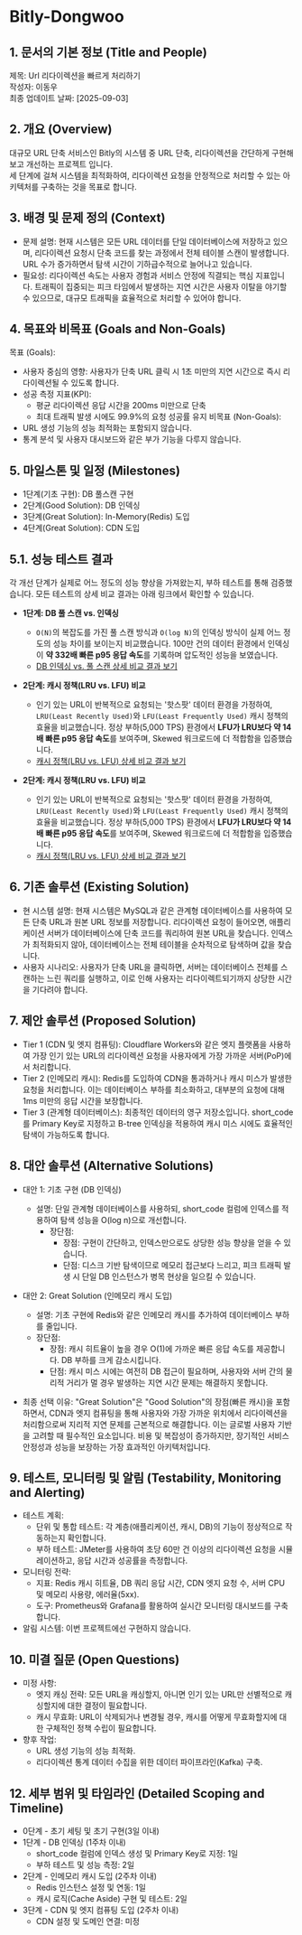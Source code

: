 # Bitly-Dongwoo

## 1. 문서의 기본 정보 (Title and People)
제목: Url 리다이렉션을 빠르게 처리하기  
작성자: 이동우  
최종 업데이트 날짜: [2025-09-03]  

## 2. 개요 (Overview)
대규모 URL 단축 서비스인 Bitly의 시스템 중 URL 단축, 리다이렉션을 간단하게 구현해보고 개선하는 프로젝트 입니다.  
세 단계에 걸쳐 시스템을 최적화하여, 리다이렉션 요청을 안정적으로 처리할 수 있는 아키텍처를 구축하는 것을 목표로 합니다.  
## 3. 배경 및 문제 정의 (Context)
* 문제 설명: 현재 시스템은 모든 URL 데이터를 단일 데이터베이스에 저장하고 있으며, 리다이렉션 요청시 단축 코드를 찾는 과정에서 전체 테이블 스캔이 발생합니다. URL 수가 증가하면서 탐색 시간이 기하급수적으로 늘어나고 있습니다.
* 필요성: 리다이렉션 속도는 사용자 경험과 서비스 안정에 직결되는 핵심 지표입니다. 트래픽이 집중되는 피크 타임에서 발생하는 지연 시간은 사용자 이탈을 야기할 수 있으므로, 대규모 트래픽을 효율적으로 처리할 수 있어야 합니다.

## 4. 목표와 비목표 (Goals and Non-Goals)
목표 (Goals):
* 사용자 중심의 영향: 사용자가 단축 URL 클릭 시 1초 미만의 지연 시간으로 즉시 리다이렉션될 수 있도록 합니다.
* 성공 측정 지표(KPI):
  * 평균 리다이렉션 응답 시간을 200ms 미만으로 단축
  * 최대 트래픽 발생 시에도 99.9%의 요청 성공률 유지
비목표 (Non-Goals):
* URL 생성 기능의 성능 최적화는 포함되지 않습니다.
* 통계 분석 및 사용자 대시보드와 같은 부가 기능을 다루지 않습니다.

## 5. 마일스톤 및 일정 (Milestones)
* 1단계(기초 구현): DB 풀스캔 구현
* 2단계(Good Solution): DB 인덱싱
* 3단계(Great Solution): In-Memory(Redis) 도입
* 4단계(Great Solution): CDN 도입

## 5.1. 성능 테스트 결과

각 개선 단계가 실제로 어느 정도의 성능 향상을 가져왔는지, 부하 테스트를 통해 검증했습니다. 모든 테스트의 상세 비교 결과는 아래 링크에서 확인할 수 있습니다.

*   **1단계: DB 풀 스캔 vs. 인덱싱**
    *   `O(N)`의 복잡도를 가진 풀 스캔 방식과 `O(log N)`의 인덱싱 방식이 실제 어느 정도의 성능 차이를 보이는지 비교했습니다. 100만 건의 데이터 환경에서 인덱싱이 **약 332배 빠른 p95 응답 속도**를 기록하며 압도적인 성능을 보였습니다.
    *   [DB 인덱싱 vs. 풀 스캔 상세 비교 결과 보기](./bitly/docs/db-indexing-vs-full-scan.md)

*   **2단계: 캐시 정책(LRU vs. LFU) 비교**
    *   인기 있는 URL이 반복적으로 요청되는 '핫스팟' 데이터 환경을 가정하여, `LRU(Least Recently Used)`와 `LFU(Least Frequently Used)` 캐시 정책의 효율을 비교했습니다. 정상 부하(5,000 TPS) 환경에서 **LFU가 LRU보다 약 14배 빠른 p95 응답 속도**를 보여주며, Skewed 워크로드에 더 적합함을 입증했습니다.
    *   [캐시 정책(LRU vs. LFU) 상세 비교 결과 보기](./bitly/docs/LFU-LRU-cache-results.md)

*   **2단계: 캐시 정책(LRU vs. LFU) 비교**
    *   인기 있는 URL이 반복적으로 요청되는 '핫스팟' 데이터 환경을 가정하여, `LRU(Least Recently Used)`와 `LFU(Least Frequently Used)` 캐시 정책의 효율을 비교했습니다. 정상 부하(5,000 TPS) 환경에서 **LFU가 LRU보다 약 14배 빠른 p95 응답 속도**를 보여주며, Skewed 워크로드에 더 적합함을 입증했습니다.
    *   [캐시 정책(LRU vs. LFU) 상세 비교 결과 보기](./bitly/docs/LFU-LRU-cache-results.md)

## 6. 기존 솔루션 (Existing Solution)
* 현 시스템 설명: 현재 시스템은 MySQL과 같은 관계형 데이터베이스를 사용하여 모든 단축 URL과 원본 URL 정보를 저장합니다. 리다이렉션 요청이 들어오면, 애플리케이션 서버가 데이터베이스에 단축 코드를 쿼리하여 원본 URL을 찾습니다. 인덱스가 최적화되지 않아, 데이터베이스는 전체 테이블을 순차적으로 탐색하며 값을 찾습니다.
* 사용자 시나리오: 사용자가 단축 URL을 클릭하면, 서버는 데이터베이스 전체를 스캔하는 느린 쿼리를 실행하고, 이로 인해 사용자는 리다이렉트되기까지 상당한 시간을 기다려야 합니다.

## 7. 제안 솔루션 (Proposed Solution)
* Tier 1 (CDN 및 엣지 컴퓨팅): Cloudflare Workers와 같은 엣지 플랫폼을 사용하여 가장 인기 있는 URL의 리다이렉션 요청을 사용자에게 가장 가까운 서버(PoP)에서 처리합니다.
* Tier 2 (인메모리 캐시): Redis를 도입하여 CDN을 통과하거나 캐시 미스가 발생한 요청을 처리합니다. 이는 데이터베이스 부하를 최소화하고, 대부분의 요청에 대해 1ms 미만의 응답 시간을 보장합니다.
* Tier 3 (관계형 데이터베이스): 최종적인 데이터의 영구 저장소입니다. short_code를 Primary Key로 지정하고 B-tree 인덱싱을 적용하여 캐시 미스 시에도 효율적인 탐색이 가능하도록 합니다.

## 8. 대안 솔루션 (Alternative Solutions)
* 대안 1: 기초 구현 (DB 인덱싱)
    * 설명: 단일 관계형 데이터베이스를 사용하되, short_code 컬럼에 인덱스를 적용하여 탐색 성능을 O(log n)으로 개선합니다.
      * 장단점:
        * 장점: 구현이 간단하고, 인덱스만으로도 상당한 성능 향상을 얻을 수 있습니다. 
        * 단점: 디스크 기반 탐색이므로 메모리 접근보다 느리고, 피크 트래픽 발생 시 단일 DB 인스턴스가 병목 현상을 일으킬 수 있습니다.

* 대안 2: Great Solution (인메모리 캐시 도입)
  * 설명: 기초 구현에 Redis와 같은 인메모리 캐시를 추가하여 데이터베이스 부하를 줄입니다. 
  * 장단점:
    * 장점: 캐시 히트율이 높을 경우 O(1)에 가까운 빠른 응답 속도를 제공합니다. DB 부하를 크게 감소시킵니다. 
    * 단점: 캐시 미스 시에는 여전히 DB 접근이 필요하며, 사용자와 서버 간의 물리적 거리가 멀 경우 발생하는 지연 시간 문제는 해결하지 못합니다.

* 최종 선택 이유: "Great Solution"은 "Good Solution"의 장점(빠른 캐시)을 포함하면서, CDN과 엣지 컴퓨팅을 통해 사용자와 가장 가까운 위치에서 리다이렉션을 처리함으로써 지리적 지연 문제를 근본적으로 해결합니다. 이는 글로벌 사용자 기반을 고려할 때 필수적인 요소입니다. 비용 및 복잡성이 증가하지만, 장기적인 서비스 안정성과 성능을 보장하는 가장 효과적인 아키텍처입니다.

## 9. 테스트, 모니터링 및 알림 (Testability, Monitoring and Alerting)
* 테스트 계획:
  * 단위 및 통합 테스트: 각 계층(애플리케이션, 캐시, DB)의 기능이 정상적으로 작동하는지 확인합니다. 
  * 부하 테스트: JMeter를 사용하여 초당 60만 건 이상의 리다이렉션 요청을 시뮬레이션하고, 응답 시간과 성공률을 측정합니다. 
* 모니터링 전략:
  * 지표: Redis 캐시 히트율, DB 쿼리 응답 시간, CDN 엣지 요청 수, 서버 CPU 및 메모리 사용량, 에러율(5xx). 
  * 도구: Prometheus와 Grafana를 활용하여 실시간 모니터링 대시보드를 구축합니다.
* 알림 시스템: 이번 프로젝트에선 구현하지 않습니다.

## 10. 미결 질문 (Open Questions)
* 미정 사항:
  * 엣지 캐싱 전략: 모든 URL을 캐싱할지, 아니면 인기 있는 URL만 선별적으로 캐싱할지에 대한 결정이 필요합니다. 
  * 캐시 무효화: URL이 삭제되거나 변경될 경우, 캐시를 어떻게 무효화할지에 대한 구체적인 정책 수립이 필요합니다. 
* 향후 작업:
  * URL 생성 기능의 성능 최적화. 
  * 리다이렉션 통계 데이터 수집을 위한 데이터 파이프라인(Kafka) 구축.

## 12. 세부 범위 및 타임라인 (Detailed Scoping and Timeline)
* 0단계 - 초기 세팅 및 초기 구현(3일 이내)
* 1단계 - DB 인덱싱 (1주차 이내)
  * short_code 컬럼에 인덱스 생성 및 Primary Key로 지정: 1일 
  * 부하 테스트 및 성능 측정: 2일 
* 2단계 - 인메모리 캐시 도입 (2주차 이내)
  * Redis 인스턴스 설정 및 연동: 1일 
  * 캐시 로직(Cache Aside) 구현 및 테스트: 2일 
* 3단계 - CDN 및 엣지 컴퓨팅 도입 (2주차 이내)
  * CDN 설정 및 도메인 연결: 미정
